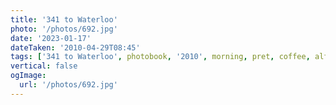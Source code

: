 ```yaml
---
title: '341 to Waterloo'
photo: '/photos/692.jpg'
date: '2023-01-17'
dateTaken: '2010-04-29T08:45'
tags: ['341 to Waterloo', photobook, '2010', morning, pret, coffee, alfresco, central london]
vertical: false
ogImage:
  url: '/photos/692.jpg'
---
```

